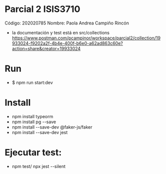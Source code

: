 # Parcial 2 ISIS3710

Código: 202020785
Nombre: Paola Andrea Campiño Rincón

- la documentación y test está en src/collections
https://www.postman.com/pcampinor/workspace/parcial2/collection/19933024-f9202a2f-4b4e-400f-b6e0-a62ad863c60e?action=share&creator=19933024

# Run

- $ npm run start:dev

# Install
- npm install typeorm
- npm install pg --save
- npm install --save-dev @faker-js/faker
- npm install --save-dev jest


# Ejecutar test:
- npm test/ npx jest  --silent
